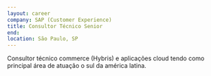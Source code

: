 ```yaml
---
layout: career
company: SAP (Customer Experience)
title: Consultor Técnico Senior
end: 
location: São Paulo, SP
---
```


Consultor técnico commerce (Hybris) e aplicações cloud tendo como principal área de atuação o sul da américa latina.  
